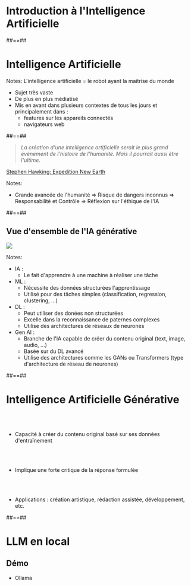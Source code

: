 <!-- .slide: class="transition"-->

# Introduction à l'Intelligence Artificielle

##==##

<!-- .slide: data-background="./assets/images/robot.jpg" class="transition mask"-->

# Intelligence Artificielle

Notes:
L'intelligence artificielle = le robot ayant la maitrise du monde
- Sujet très vaste
- De plus en plus médiatisé
- Mis en avant dans plusieurs contextes de tous les jours et principalement dans :
  - features sur les appareils connectés
  - navigateurs web

##==##

<!-- .slide: class="quote-slide" -->

<blockquote>
<cite>
  La création d'une intelligence artificielle serait le plus grand événement de l'histoire de l'humanité. Mais il pourrait aussi être l'ultime.
</cite>
</blockquote>

[Stephen Hawking: Expedition New Earth]()

<!-- .element: class="credits" -->

Notes:
* Grande avancée de l'humanité
=> Risque de dangers inconnus
=> Responsabilité et Contrôle
=> Réflexion sur l'éthique de l'IA

##==##

## Vue d'ensemble de l'IA générative

<div class="flex-row">
    <img class="h-850" src="./assets/images/ml_dl_genai.png">
</div>

Notes:
- IA :
  - Le fait d'apprendre à une machine à réaliser une tâche
- ML :
  - Nécessite des données structurées l'apprentissage
  - Utilisé pour des tâches simples (classification, regression, clustering, ...)
- DL :
   - Peut utiliser des donées non structurées
   - Excelle dans la reconnaissance de paternes complexes
   - Utilise des architectures de réseaux de neurones
- Gen AI :
  - Branche de l'IA capable de créer du contenu original (text, image, audio, ...)
  - Basée sur du DL avancé
  - Utilise des architectures comme les GANs ou Transformers (type d'architecture de réseau de neurones)

##==##

<!-- .slide:-->

# Intelligence Artificielle Générative

<br><br>

- Capacité à créer du contenu original basé sur ses données d'entraînement

<br><br>
- Implique une forte critique de la réponse formulée

<br><br>

- Applications : création artistique, rédaction assistée, développement, etc.

##==##

<!-- .slide:  class="exercice"-->

# LLM en local

## Démo

* Ollama
